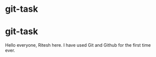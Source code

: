 # git-task
# git-task

Hello everyone, Ritesh here. I have used Git and Github for the first time ever.
